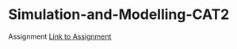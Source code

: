 # Simulation-and-Modelling-CAT2
Assignment
[Link to Assignment](https://eu-gb.dataplatform.cloud.ibm.com/analytics/notebooks/v2/c50df73f-f790-4c9f-b4e5-ce46fca29edd/view?access_token=002d53ed4f76540718463d5343e1853d8388d2ed00ac4c003c2ebf4f40c11d20)
